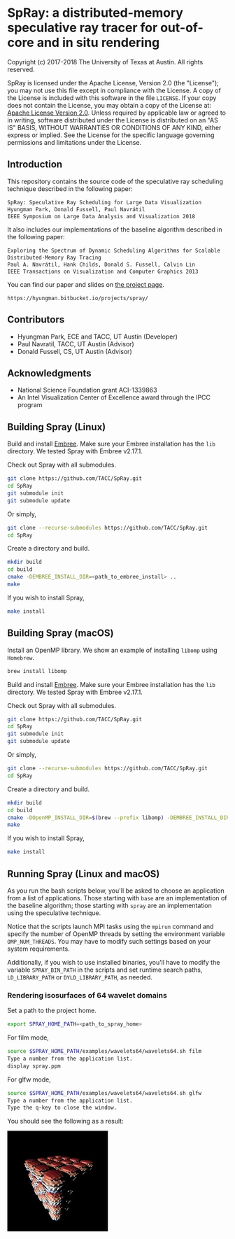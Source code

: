 # SpRay: a distributed-memory speculative ray tracer for out-of-core and in situ rendering

Copyright (c) 2017-2018 The University of Texas at Austin. All rights reserved.

SpRay is licensed under the Apache License, Version 2.0 (the "License");
you may not use this file except in compliance with the License. A copy of the License is included with this software in the file `LICENSE`. If your copy does not contain the License, you may obtain a copy of the License at: [Apache License Version 2.0][1]. 
Unless required by applicable law or agreed to in writing, software distributed under the License is distributed on an "AS IS" BASIS, WITHOUT WARRANTIES OR CONDITIONS OF ANY KIND, either express or implied. See the License for the specific language governing permissions and limitations under the License.  

## Introduction

This repository contains the source code of the speculative ray scheduling technique described in the following paper:
```
SpRay: Speculative Ray Scheduling for Large Data Visualization
Hyungman Park, Donald Fussell, Paul Navrátil
IEEE Symposium on Large Data Analysis and Visualization 2018
```

It also includes our implementations of the baseline algorithm described in the following paper:
```
Exploring the Spectrum of Dynamic Scheduling Algorithms for Scalable Distributed-Memory Ray Tracing
Paul A. Navrátil, Hank Childs, Donald S. Fussell, Calvin Lin
IEEE Transactions on Visualization and Computer Graphics 2013
```

You can find our paper and slides on [the project page][4].
```
https://hyungman.bitbucket.io/projects/spray/
```

## Contributors
* Hyungman Park, ECE and TACC, UT Austin (Developer)
* Paul Navratil, TACC, UT Austin (Advisor)
* Donald Fussell, CS, UT Austin (Advisor)

## Acknowledgments
* National Science Foundation grant ACI-1339863
* An Intel Visualization Center of Excellence award through the IPCC program

## Building Spray (Linux)

Build and install [Embree][2]. Make sure your Embree installation has the `lib` directory. We tested Spray with Embree v2.17.1.

Check out Spray with all submodules.

```bash
git clone https://github.com/TACC/SpRay.git
cd SpRay
git submodule init
git submodule update
```
Or simply,

```bash
git clone --recurse-submodules https://github.com/TACC/SpRay.git
cd SpRay
```

Create a directory and build.

```bash
mkdir build
cd build
cmake -DEMBREE_INSTALL_DIR=<path_to_embree_install> ..
make
```

If you wish to install Spray,

```bash
make install
```

## Building Spray (macOS)

Install an OpenMP library. We show an example of installing `libomp` using `Homebrew`.

```bash
brew install libomp

```

Build and install [Embree][2]. Make sure your Embree installation has the `lib` directory. We tested Spray with Embree v2.17.1.

Check out Spray with all submodules.

```bash
git clone https://github.com/TACC/SpRay.git
cd SpRay
git submodule init
git submodule update
```

Or simply,

```bash
git clone --recurse-submodules https://github.com/TACC/SpRay.git
cd SpRay
```

Create a directory and build.

```bash
mkdir build
cd build
cmake -DOpenMP_INSTALL_DIR=$(brew --prefix libomp) -DEMBREE_INSTALL_DIR=<path_to_embree_install> ..
make
```

If you wish to install Spray,

```bash
make install
```

## Running Spray (Linux and macOS)

As you run the bash scripts below, you'll be asked to choose an application from a list of applications. Those starting with `base` are an implementation of the baseline algorithm; those starting with `spray` are an implementation using the speculative technique.

Notice that the scripts launch MPI tasks using the `mpirun` command and specify the number of OpenMP threads by setting the environment variable `OMP_NUM_THREADS`. You may have to modify such settings based on your system requirements.

Additionally, if you wish to use installed binaries, you'll have to modify the variable `SPRAY_BIN_PATH` in the scripts and set runtime search paths, `LD_LIBRARY_PATH` or `DYLD_LIBRARY_PATH`, as needed.

### Rendering isosurfaces of 64 wavelet domains

Set a path to the project home.

```bash
export SPRAY_HOME_PATH=<path_to_spray_home>
```

For film mode,

```bash
source $SPRAY_HOME_PATH/examples/wavelets64/wavelets64.sh film
Type a number from the application list.
display spray.ppm
```

For glfw mode,

```bash
source $SPRAY_HOME_PATH/examples/wavelets64/wavelets64.sh glfw
Type a number from the application list.
Type the q-key to close the window.
```

You should see the following as a result:

![wavelets.jpg](images/wavelets64.jpg)


[1]: https://www.apache.org/licenses/LICENSE-2.0
[2]: https://github.com/embree/embree
[3]: https://www.cs.utexas.edu/~lin/papers/tvcg13.pdf
[4]: https://hyungman.bitbucket.io/projects/spray/

